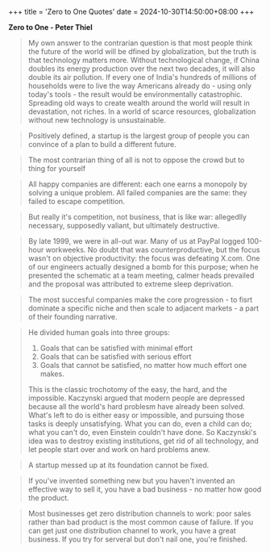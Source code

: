 +++
title = 'Zero to One Quotes'
date = 2024-10-30T14:50:00+08:00
+++

**Zero to One - Peter Thiel**

> My own answer to the contrarian question is that most people think the future of the world will be dfined by globalization, but the truth is that technology matters more. Without technological change, if China doubles its energy production over the next two decades, it will also double its air pollution. If every one of India's hundreds of millions of households were to live the way Americans already do - using only today's tools - the result would be environmentally catastrophic. Spreading old ways to create wealth around the world will result in devastation, not riches. In a world of scarce resources, globalization without new technology is unsustainable.

> Positively defined, a startup is the largest group of people you can convince of a plan to build a different future.

> The most contrarian thing of all is not to oppose the crowd but to thing for yourself

> All happy companies are different: each one earns a monopoly by solving a unique problem. All failed companies are the same: they failed to escape competition.

> But really it's competition, not business, that is like war: allegedlly necessary, supposedly valiant, but ultimately destructive.

> By late 1999, we were in all-out war. Many of us at PayPal logged 100-hour workweeks. No doubt that was counterproductive, but the focus wasn't on objective productivity: the focus was defeating X.com. One of our engineers actually designed a bomb for this purpose; when he presented the schematic at a team meeting, calmer heads prevailed and the proposal was attributed to extreme sleep deprivation.

> The most succesful companies make the core progression - to fisrt dominate a specific niche and then scale to adjacent markets - a part of their founding narrative.

> He divided human goals into three groups:
> 1. Goals that can be satisfied with minimal effort
> 2. Goals that can be satisfied with serious effort
> 3. Goals that cannot be satisfied, no matter how much effort one makes.
> 
> This is the classic trochotomy of the easy, the hard, and the impossible. Kaczynski argued that modern people are depressed because all the world's hard problesm have already been solved. What's left to do is either easy or impossible, and pursuing those tasks is deeply unsatisfying. What you can do, even a child can do; what you can't do, even Einstein couldn't have done. So Kaczynski's idea was to destroy existing institutions, get rid of all technology, and let people start over and work on hard problems anew.

> A startup messed up at its foundation cannot be fixed.

> If you've invented something new but you haven't invented an effective way to sell it, you have a bad business - no matter how good the product.

> Most businesses get zero distribution channels to work: poor sales rather than bad product is the most common cause of failure. If you can get just one distribution channel to work, you have a great business. If you try for serveral but don't nail one, you're finished.

